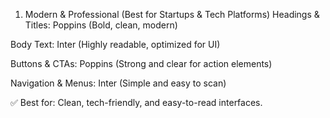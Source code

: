 1. Modern & Professional (Best for Startups & Tech Platforms)
Headings & Titles: Poppins (Bold, clean, modern)

Body Text: Inter (Highly readable, optimized for UI)

Buttons & CTAs: Poppins (Strong and clear for action elements)

Navigation & Menus: Inter (Simple and easy to scan)

✅ Best for: Clean, tech-friendly, and easy-to-read interfaces.

